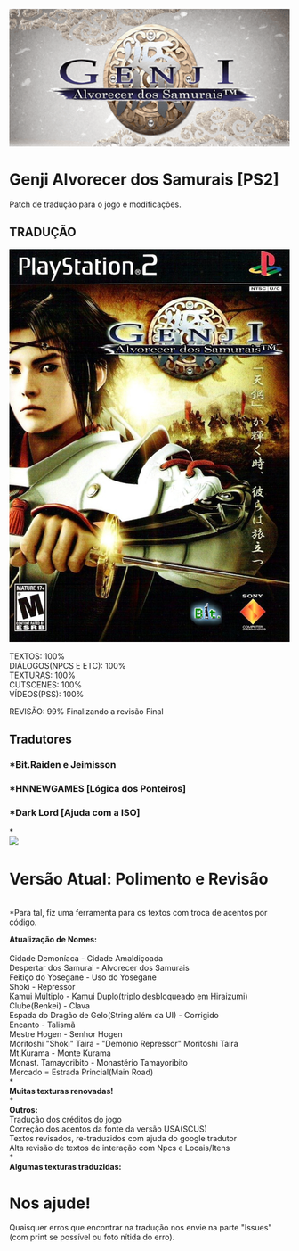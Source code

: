 ![](/image/iconx.png)
# Genji Alvorecer dos Samurais [PS2]
Patch de tradução para o jogo e modificações.

## TRADUÇÃO

![](/image/capa.png)

TEXTOS: 100% <br/>
DIÁLOGOS(NPCS E ETC): 100% <br/>
TEXTURAS: 100% <br/>
CUTSCENES: 100% <br/>
VÍDEOS(PSS): 100% <br/>

REVISÃO: 99% Finalizando a revisão Final<br/>

## Tradutores

### *Bit.Raiden e Jeimisson<br/>
### *HNNEWGAMES [Lógica dos Ponteiros]<br/>
### *Dark Lord [Ajuda com a ISO]<br/>
*<br/>
![](/image/Parceria.png)

# Versão Atual: Polimento e Revisão
<br/>
*Para tal, fiz uma ferramenta para os textos com troca de acentos por código.<br/>


**Atualização de Nomes:**<br/>
<br/>
Cidade Demoníaca - Cidade Amaldiçoada<br/>
Despertar dos Samurai - Alvorecer dos Samurais<br/>
Feitiço do Yosegane - Uso do Yosegane<br/>
Shoki - Repressor<br/>
Kamui Múltiplo - Kamui Duplo(triplo desbloqueado em Hiraizumi)<br/>
Clube(Benkei) - Clava<br/>
Espada do Dragão de Gelo(String além da UI) - Corrigido<br/>
Encanto - Talismã<br/>
Mestre Hogen - Senhor Hogen<br/>
Moritoshi "Shoki" Taira - "Demônio Repressor" Moritoshi Taira<br/>
Mt.Kurama - Monte Kurama<br/>
Monast. Tamayoribito - Monastério Tamayoribito<br/>
Mercado = Estrada Princial(Main Road)<br/>
*<br/>
**Muitas texturas renovadas!**<br/>
*<br/>
**Outros:**<br/>
Tradução dos créditos do jogo<br/>
Correção dos acentos da fonte da versão USA(SCUS)<br/>
Textos revisados, re-traduzidos com ajuda do google tradutor<br/>
Alta revisão de textos de interação com Npcs e Locais/Itens<br/>
*<br/>
**Algumas texturas traduzidas:**<br/>


# Nos ajude!

Quaisquer erros que encontrar na tradução nos envie na parte "Issues" (com print se possível ou foto nítida do erro).
